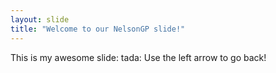 ```yaml
---
layout: slide
title: "Welcome to our NelsonGP slide!"
---
```

This is my awesome slide: tada:
Use the left arrow to go back!
